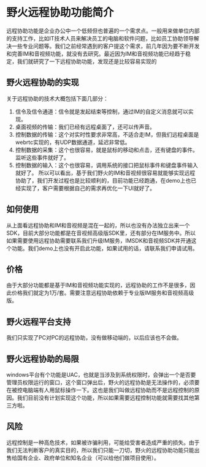 # 野火远程协助功能简介
远程协助功能是企业办公中一个低频但也普遍的一个需求点。一般用来做单位内部的支持工作，比如IT技术人员来解决员工的电脑和软件问题，比如员工协助领导解决一些专业问题等。我们之前经常遇到的客户提这个需求，前几年因为要不断开发和完善IM和音视频功能，就没有去研究。最近因为IM和音视频功能已经趋于稳定，我们就研究了一下远程协助功能，发现还是比较容易实现的

## 野火远程协助的实现
关于远程协助的技术大概包括下面几部分：
1. 信令及信令通道：信令就是发起结束等控制，通过IM的自定义消息就可以实现。
2. 桌面视频的传输：我们已经有远程桌面了，还可以传声音。
3. 控制数据的传输：这个对实时性要求非常高，不适合走IM，但我们远程桌面是webrtc实现的，有UDP数据通道，延迟非常低。
4. 控制数据的采集：这个也很容易，就是鼠标的移动和点击，还有键盘的事件。监听这些事件就好了。
5. 控制数据的输入：这个也很容易，调用系统的接口把鼠标事件和键盘事件输入就好了。
所以可以看出，基于我们野火的IM和音视频很容易就能够实现远程协助了，我们开发过程也是比较顺利的，目前功能已经跑通，在demo上也已经实现了，客户需要根据自己的需求再优化一下UI就好了。

## 如何使用
从上面看远程协助和IM和音视频是混在一起的，所以也没有办法独立出来一个SDK，目前大部分功能都是在音视频高级版SDK里，还有部分在IM服务中。所以如果需要使用远程协助需要联系我们升级IM服务，IMSDK和音视频SDK并开通这个功能。我们demo上也没有开启此功能，如果试用的话，请联系我们申请试用。

## 价格
由于大部分功能都是基于IM和音视频功能实现的，远程协助的工作不是很多，因此价格我们就定为1万/套。需要注意远程协助依赖于专业版IM服务和音视频高级版。

## 野火远程平台支持
我们只实现了PC对PC的远程协助，没有做移动端的，以后应该也不会做。

## 野火远程协助的局限
windows平台有个功能是UAC，也就是当涉及到系统权限时，会弹出一个是否要管理员权限运行的窗口，这个窗口弹出后，野火的远程协助是无法操作的，必须要在被控电脑端有人用鼠标操作一下。这也是我们叫做远程协助而不是远程控制的原因。我们目前没有计划实现这个功能，所以如果需要远程控制功能就需要找其他第三方啦。

## 风险
远程控制是一种高危技术，如果被诈骗利用，可能给受害者造成严重的损失。由于我们无法判断客户的真实目的，所以我们只能一刀切，野火的远程协助功能只能出售给国有企业、政府单位和知名企业（可以给他们做项目使用）。
